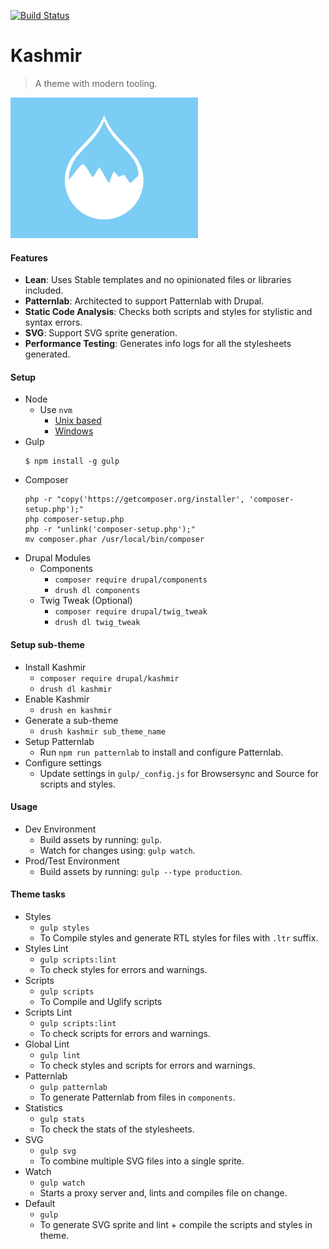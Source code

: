 [![Build Status](https://travis-ci.org/skippednote/kashmir.svg?branch=8.x-1.x)](https://travis-ci.org/skippednote/kashmir)
# Kashmir
> A theme with modern tooling.

![Kashmir Screenshot](screenshot.png)

#### Features
- **Lean**: Uses Stable templates and no opinionated files or libraries included.
- **Patternlab**: Architected to support Patternlab with Drupal.
- **Static Code Analysis**: Checks both scripts and styles for stylistic and
syntax errors.
- **SVG**: Support SVG sprite generation.
- **Performance Testing**: Generates info logs for all the stylesheets
generated.


#### Setup
- Node
  - Use `nvm`
    - [Unix based](https://github.com/creationix/nvm)
    - [Windows](https://github.com/coreybutler/nvm-windows)
- Gulp
  ```
  $ npm install -g gulp
  ```
- Composer
  ```
  php -r "copy('https://getcomposer.org/installer', 'composer-setup.php');"
  php composer-setup.php
  php -r "unlink('composer-setup.php');"
  mv composer.phar /usr/local/bin/composer
  ```
- Drupal Modules
  - Components
    - `composer require drupal/components`
    - `drush dl components`
  - Twig Tweak (Optional)
    - `composer require drupal/twig_tweak`
    - `drush dl twig_tweak`


#### Setup sub-theme
- Install Kashmir
  - `composer require drupal/kashmir`
  - `drush dl kashmir`
- Enable Kashmir
  - `drush en kashmir`
- Generate a sub-theme
  - `drush kashmir sub_theme_name`
- Setup Patternlab
  - Run `npm run patternlab` to install and configure Patternlab.
- Configure settings
  - Update settings in `gulp/_config.js` for Browsersync and Source for scripts
and styles.


#### Usage
- Dev Environment
  - Build assets by running: `gulp`.
  - Watch for changes using: `gulp watch`.
- Prod/Test Environment
  - Build assets by running: `gulp --type production`.


#### Theme tasks
- Styles
  - `gulp styles`
  - To Compile styles and generate RTL styles for files with `.ltr` suffix.
- Styles Lint
  - `gulp scripts:lint`
  - To check styles for errors and warnings.
- Scripts
  - `gulp scripts`
  - To Compile and Uglify scripts
- Scripts Lint
  - `gulp scripts:lint`
  - To check scripts for errors and warnings.
- Global Lint
  - `gulp lint`
  - To check styles and scripts for errors and warnings.
- Patternlab
  - `gulp patternlab`
  - To generate Patternlab from files in `components`.
- Statistics
  - `gulp stats`
  - To check the stats of the stylesheets.
- SVG
  - `gulp svg`
  - To combine multiple SVG files into a single sprite.
- Watch
  - `gulp watch`
  - Starts a proxy server and, lints and compiles file on change.
- Default
  - `gulp`
  - To generate SVG sprite and lint + compile the scripts and styles in theme.
